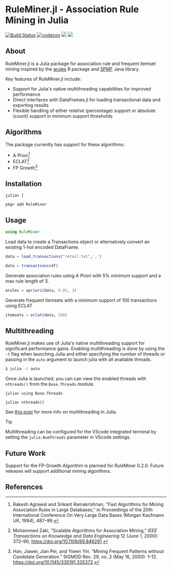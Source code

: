 # RuleMiner.jl - Association Rule Mining in Julia
[![Build Status](https://github.com/JaredSchwartz/RuleMiner.jl/actions/workflows/CI.yml/badge.svg?branch=main)](https://github.com/JaredSchwartz/RuleMiner.jl/actions/workflows/CI.yml?query=branch%3Amain)
[![codecov](https://codecov.io/github/JaredSchwartz/RuleMiner.jl/graph/badge.svg?token=KDAVR32F6S)](https://codecov.io/github/JaredSchwartz/RuleMiner.jl)
[![](https://img.shields.io/badge/docs-stable-blue.svg)](https://jaredschwartz.github.io/RuleMiner.jl/stable/)
[![](https://img.shields.io/badge/docs-dev-blue.svg)](https://jaredschwartz.github.io/RuleMiner.jl/dev/)

## About
RuleMiner.jl is a Julia package for association rule and frequent itemset mining inspired by the [arules](https://github.com/mhahsler/arules) R package and [SPMF](https://www.philippe-fournier-viger.com/spmf/) Java library.

Key features of RuleMiner.jl include:

- Support for Julia's native multithreading capabilities for improved performance
- Direct interfaces with DataFrames.jl for loading transactional data and exporting results
- Flexible handling of either relative (percentage) support or absolute (count) support in minimum support thresholds

## Algorithms
The package currently has support for these algorithms:
- A Priori[^1]
- ECLAT[^2]
- FP Growth[^3]
## Installation
```
julia> ]

pkg> add RuleMiner
```
## Usage
```julia
using RuleMiner
```

Load data to create a Transactions object or alternatively convert an existing 1-hot encoded DataFrame.

```julia
data = load_transactions("retail.txt",',')

data = transactions(df)
```

Generate association rules using _A Priori_ with 5% minimum support and a max rule length of 3.

```julia
arules = apriori(data, 0.05, 3)
```

Generate frequent itemsets with a minimum support of 100 transactions using _ECLAT_

```julia
itemsets = eclat(data, 100)
```
## Multithreading
RuleMiner.jl makes use of Julia's native multithreading support for significant performance gains. Enabling multithreading is done by using the `-t` flag when launching Julia and either specifying the number of threads or passing in the `auto` argument to launch julia with all available threads.

```bash
$ julia -t auto
```
Once Julia is launched, you can can view the enabled threads with `nthreads()` from the `Base.Threads` module.
```julia-repl
julia> using Base.Threads

julia> nthreads()
```
See [this post](https://julialang.org/blog/2019/07/multithreading/) for more info on multithreading in Julia.

> [!TIP]
> Multithreading can be configured for the VScode integrated terminal by setting the `julia.NumThreads` parameter in VScode settings.

## Future Work
Support for the FP-Growth Algorithm is planned for RuleMiner 0.2.0. Future releases will support additional mining algorithms.

## References
[^1]: Rakesh Agrawal and Srikant Ramakrishnan, "Fast Algorithms for Mining Association Rules in Large Databases," in Proceedings of the 20th International Conference On Very Large Data Bases (Morgan Kaufmann UK, 1994), 487–99.

[^2]: Mohammed Zaki, "Scalable Algorithms for Association Mining," _IEEE Transactions on Knowledge and Data Engineering_ 12 (June 1, 2000): 372–90, https://doi.org/10.1109/69.846291.

[^3]: Han, Jiawei, Jian Pei, and Yiwen Yin. “Mining Frequent Patterns without Candidate Generation.” SIGMOD Rec. 29, no. 2 (May 16, 2000): 1–12. https://doi.org/10.1145/335191.335372.